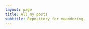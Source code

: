 ```yaml
---
layout: page
title: All my posts
subtitle: Repository for meandering.
---
```


<!-- The following JavaScript code fetches and displays the list of posts -->
<script>
    // Specify the directory path
    var directoryPath = "/_posts/";

    // Function to fetch posts from the directory
    function fetchPosts() {
        fetch(directoryPath)
            .then(response => response.text())
            .then(data => {
                // Parse the directory listing
                var parser = new DOMParser();
                var doc = parser.parseFromString(data, "text/html");

                // Extract the list of files
                var files = Array.from(doc.querySelectorAll("a")).map(link => link.getAttribute("href"));

                // Filter out directories and non-post files if needed
                var posts = files.filter(file => !file.endsWith('/') && file.endsWith('.html'));

                // Display the posts on the page
                var postList = document.createElement("ul");
                posts.forEach(post => {
                    var listItem = document.createElement("li");
                    var link = document.createElement("a");
                    link.textContent = post.replace('.html', ''); // Remove file extension if needed
                    link.href = directoryPath + post;
                    listItem.appendChild(link);
                    postList.appendChild(listItem);
                });

                // Append the post list to the document body
                document.body.appendChild(postList);
            })
            .catch(error => console.error("Error fetching posts:", error));
    }

    // Call the fetchPosts function when the page loads
    document.addEventListener("DOMContentLoaded", fetchPosts);
</script>
